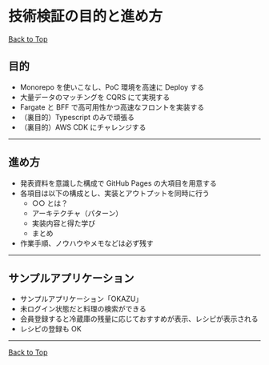 # 技術検証の目的と進め方

[Back to Top](./index.md)

## 目的

- Monorepo を使いこなし、PoC 環境を高速に Deploy する
- 大量データのマッチングを CQRS にて実現する
- Fargate と BFF で高可用性かつ高速なフロントを実装する
- （裏目的）Typescript のみで頑張る
- （裏目的）AWS CDK にチャレンジする

---

## 進め方

- 発表資料を意識した構成で GitHub Pages の大項目を用意する
- 各項目は以下の構成とし、実装とアウトプットを同時に行う
  - ○○ とは？
  - アーキテクチャ（パターン）
  - 実装内容と得た学び
  - まとめ
- 作業手順、ノウハウやメモなどは必ず残す

---

## サンプルアプリケーション

- サンプルアプリケーション「OKAZU」
- 未ログイン状態だと料理の検索ができる
- 会員登録すると冷蔵庫の残量に応じておすすめが表示、レシピが表示される
- レシピの登録も OK

---

[Back to Top](./index.md)
